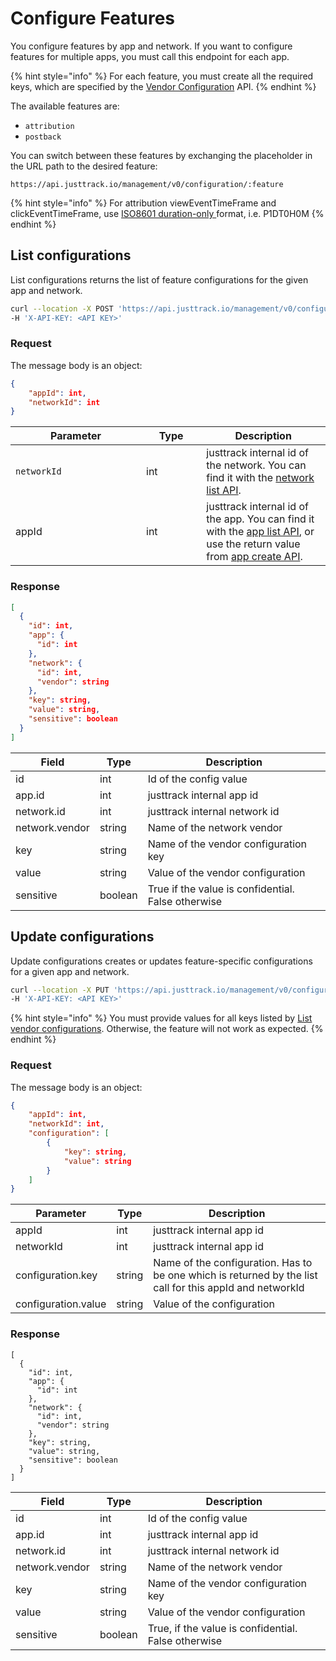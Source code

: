 # Configure Features

You configure features by app and network. If you want to configure features for multiple apps, you must call this endpoint for each app.

{% hint style="info" %}
For each feature, you must create all the required keys, which are specified by the [Vendor Configuration](vendor-configuration.md) API.
{% endhint %}

The available features are:

* `attribution`
* `postback`

You can switch between these features by exchanging the placeholder in the URL path to the desired feature:

```
https://api.justtrack.io/management/v0/configuration/:feature
```

{% hint style="info" %}
For attribution viewEventTimeFrame and clickEventTimeFrame, use [ISO8601 duration-only ](https://en.m.wikipedia.org/wiki/ISO\_8601#Time\_intervals)format, i.e. P1DT0H0M
{% endhint %}

## List configurations

List configurations returns the list of feature configurations for the given app and network.

```bash
curl --location -X POST 'https://api.justtrack.io/management/v0/configuration/attribution' \
-H 'X-API-KEY: <API KEY>'
```

### Request

The message body is an object:

```json
{
    "appId": int,
    "networkId": int
}
```

<table><thead><tr><th width="193">Parameter</th><th width="80.33333333333331">Type</th><th>Description</th></tr></thead><tbody><tr><td><code>networkId</code></td><td>int</td><td>justtrack internal id of the network. You can find it with the <a href="network.md#list-networks">network list API</a>.</td></tr><tr><td>appId</td><td>int</td><td>justtrack internal id of the app. You can find it with the <a href="app.md">app list API</a>, or use the return value from <a href="app.md#create-app">app create API</a>.</td></tr></tbody></table>

### Response

```json
[
  {
    "id": int,
    "app": {
      "id": int
    },
    "network": {
      "id": int,
      "vendor": string
    },
    "key": string,
    "value": string,
    "sensitive": boolean
  }
]
```



| Field          | Type    | Description                                        |
| -------------- | ------- | -------------------------------------------------- |
| id             | int     | Id of the config value                             |
| app.id         | int     | justtrack internal app id                          |
| network.id     | int     | justtrack internal network id                      |
| network.vendor | string  | Name of the network vendor                         |
| key            | string  | Name of the vendor configuration key               |
| value          | string  | Value of the vendor configuration                  |
| sensitive      | boolean | True if the value is confidential. False otherwise |

## Update configurations

Update configurations creates or updates feature-specific configurations for a given app and network.

```bash
curl --location -X PUT 'https://api.justtrack.io/management/v0/configuration/attribution' \
-H 'X-API-KEY: <API KEY>'
```

{% hint style="info" %}
You must provide values for all keys listed by [List vendor configurations](vendor-configuration.md#list-vendor-configurations). Otherwise, the feature will not work as expected.
{% endhint %}

### Request

The message body is an object:

```json
{
    "appId": int,
    "networkId": int,
    "configuration": [
        {
            "key": string,
            "value": string
        }
    ]
}
```

| Parameter           | Type   | Description                                                                                              |
| ------------------- | ------ | -------------------------------------------------------------------------------------------------------- |
| appId               | int    | justtrack internal app id                                                                                |
| networkId           | int    | justtrack internal app id                                                                                |
| configuration.key   | string | Name of the configuration. Has to be one which is returned by the list call for this appId and networkId |
| configuration.value | string | Value of the configuration                                                                               |

### Response

```
[
  {
    "id": int,
    "app": {
      "id": int
    },
    "network": {
      "id": int,
      "vendor": string
    },
    "key": string,
    "value": string,
    "sensitive": boolean
  }
]
```

| Field          | Type    | Description                                         |
| -------------- | ------- | --------------------------------------------------- |
| id             | int     | Id of the config value                              |
| app.id         | int     | justtrack internal app id                           |
| network.id     | int     | justtrack internal network id                       |
| network.vendor | string  | Name of the network vendor                          |
| key            | string  | Name of the vendor configuration key                |
| value          | string  | Value of the vendor configuration                   |
| sensitive      | boolean | True, if the value is confidential. False otherwise |
